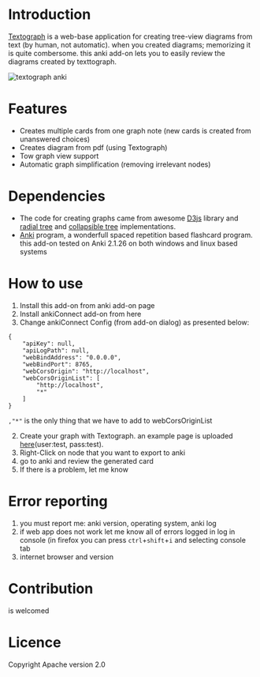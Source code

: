 # Introduction
[Textograph](https://github.com/textograph/textograph) is a web-base application for creating tree-view diagrams from text (by human, not automatic). when you created diagrams; memorizing it is quite combersome. this anki add-on lets you to easily review the diagrams created by texttograph.


![textograph anki](src/image.png?raw=true)

# Features
* Creates multiple cards from one graph note (new cards is created from unanswered choices)
* Creates diagram from pdf (using Textograph)
* Tow graph view support
* Automatic graph simplification (removing irrelevant nodes)

# Dependencies
* The code for creating graphs came from awesome [D3js](https://github.com/d3/d3) library and [radial tree](https://observablehq.com/@d3/radial-tidy-tree) and [collapsible tree](https://observablehq.com/@d3/collapsible-tree) implementations.
* [Anki](https://apps.ankiweb.net/) program, a wonderfull spaced repetition based flashcard program. this add-on tested on Anki 2.1.26  on both windows and linux based systems

# How to use
1. Install this add-on from anki add-on page
2. Install ankiConnect add-on from here
3. Change ankiConnect Config (from add-on dialog) as presented below:
```
{
    "apiKey": null,
    "apiLogPath": null,
    "webBindAddress": "0.0.0.0",
    "webBindPort": 8765,
    "webCorsOrigin": "http://localhost",
    "webCorsOriginList": [
        "http://localhost",
        "*"
    ]
}
```
`,"*"` is the only thing that we have to  add to webCorsOriginList

2. Create your graph with Textograph. an example page is uploaded [here](http://test.textograph.digitaltoxicity.ir/)(user:test, pass:test).
3. Right-Click on node that you want to export to anki
4. go to anki and review the generated card
5. If there is a problem, let me know

# Error reporting
1. you must report me: anki version, operating system, anki log 
2. if web app does not work let me know all of errors logged in log in console (in firefox you can press `ctrl`+`shift`+`i` and selecting console tab
3. internet browser and version
# Contribution
is welcomed
# Licence
Copyright Apache version 2.0
